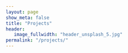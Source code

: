 ```yaml
---
layout: page
show_meta: false
title: "Projects"
header:
   image_fullwidth: "header_unsplash_5.jpg"
permalink: "/projects/"
---
```

